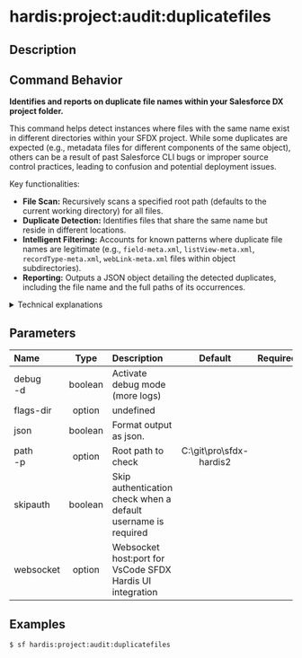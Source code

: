 <!-- This file has been generated with command 'sf hardis:doc:plugin:generate'. Please do not update it manually or it may be overwritten -->
# hardis:project:audit:duplicatefiles

## Description


## Command Behavior

**Identifies and reports on duplicate file names within your Salesforce DX project folder.**

This command helps detect instances where files with the same name exist in different directories within your SFDX project. While some duplicates are expected (e.g., metadata files for different components of the same object), others can be a result of past Salesforce CLI bugs or improper source control practices, leading to confusion and potential deployment issues.

Key functionalities:

- **File Scan:** Recursively scans a specified root path (defaults to the current working directory) for all files.
- **Duplicate Detection:** Identifies files that share the same name but reside in different locations.
- **Intelligent Filtering:** Accounts for known patterns where duplicate file names are legitimate (e.g., `field-meta.xml`, `listView-meta.xml`, `recordType-meta.xml`, `webLink-meta.xml` files within object subdirectories).
- **Reporting:** Outputs a JSON object detailing the detected duplicates, including the file name and the full paths of its occurrences.

<details>
<summary>Technical explanations</summary>

The command's technical implementation involves:

- **File System Traversal:** Uses `fs-readdir-recursive` to list all files within the specified directory, excluding `node_modules`.
- **Duplicate Logic:** Iterates through the list of all files and compares their base names. If two files have the same base name but different full paths, they are considered potential duplicates.
- **Exclusion Logic:** The `checkDoublingAllowed` function contains regular expressions to identify specific file path patterns where duplicate names are acceptable (e.g., `objects/Account/fields/MyField__c.field-meta.xml` and `objects/Contact/fields/MyField__c.field-meta.xml`). This prevents false positives.
- **Data Structuring:** Organizes the results into a JavaScript object where keys are duplicate file names and values are arrays of their full paths.
</details>


## Parameters

| Name         |  Type   | Description                                                   |         Default         | Required | Options |
|:-------------|:-------:|:--------------------------------------------------------------|:-----------------------:|:--------:|:-------:|
| debug<br/>-d | boolean | Activate debug mode (more logs)                               |                         |          |         |
| flags-dir    | option  | undefined                                                     |                         |          |         |
| json         | boolean | Format output as json.                                        |                         |          |         |
| path<br/>-p  | option  | Root path to check                                            | C:\git\pro\sfdx-hardis2 |          |         |
| skipauth     | boolean | Skip authentication check when a default username is required |                         |          |         |
| websocket    | option  | Websocket host:port for VsCode SFDX Hardis UI integration     |                         |          |         |

## Examples

```shell
$ sf hardis:project:audit:duplicatefiles
```


